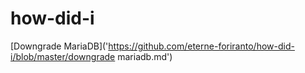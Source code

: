 # how-did-i
[Downgrade MariaDB]('https://github.com/eterne-foriranto/how-did-i/blob/master/downgrade mariadb.md')

